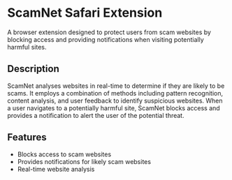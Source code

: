 # ScamNet Safari Extension

A browser extension designed to protect users from scam websites by blocking access and providing notifications when visiting potentially harmful sites.

## Description

ScamNet analyses websites in real-time to determine if they are likely to be scams. It employs a combination of methods including pattern recognition, content analysis, and user feedback to identify suspicious websites. When a user navigates to a potentially harmful site, ScamNet blocks access and provides a notification to alert the user of the potential threat.

## Features

- Blocks access to scam websites
- Provides notifications for likely scam websites
- Real-time website analysis
